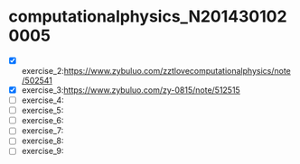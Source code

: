 # computationalphysics_N2014301020005
- [x] exercise_2:https://www.zybuluo.com/zztlovecomputationalphysics/note/502541
- [x] exercise_3:https://www.zybuluo.com/zy-0815/note/512515
- [ ] exercise_4:
- [ ] exercise_5:
- [ ] exercise_6:
- [ ] exercise_7:
- [ ] exercise_8:
- [ ] exercise_9:
